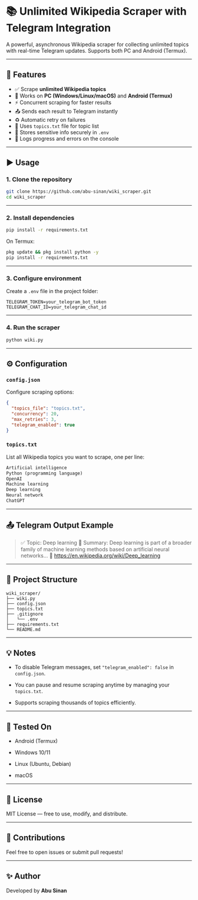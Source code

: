 # 📚 Unlimited Wikipedia Scraper with Telegram Integration

A powerful, asynchronous Wikipedia scraper for collecting unlimited topics with real-time Telegram updates. Supports both PC and Android (Termux).

---

## 🌟 Features

- ✅ Scrape **unlimited Wikipedia topics**
- 📱 Works on **PC (Windows/Linux/macOS)** and **Android (Termux)**
- ⚡ Concurrent scraping for faster results
- 📤 Sends each result to Telegram instantly
- ♻️ Automatic retry on failures
- 📁 Uses `topics.txt` file for topic list
- 🔐 Stores sensitive info securely in `.env`
- 💾 Logs progress and errors on the console

---

## ▶️ Usage

### 1. Clone the repository

```bash
git clone https://github.com/abu-sinan/wiki_scraper.git
cd wiki_scraper
```

---

### 2. Install dependencies

```bash
pip install -r requirements.txt
```

On Termux:

```bash
pkg update && pkg install python -y
pip install -r requirements.txt
```

---

### 3. Configure environment
Create a `.env` file in the project folder:

```.env
TELEGRAM_TOKEN=your_telegram_bot_token
TELEGRAM_CHAT_ID=your_telegram_chat_id
```

---

### 4. Run the scraper

```bash
python wiki.py
```

---

## ⚙️ Configuration
### `config.json`

Configure scraping options:

```json
{
  "topics_file": "topics.txt",
  "concurrency": 20,
  "max_retries": 3,
  "telegram_enabled": true
}
```


### `topics.txt`

List all Wikipedia topics you want to scrape, one per line:

```txt
Artificial intelligence
Python (programming language)
OpenAI
Machine learning
Deep learning
Neural network
ChatGPT
```

---

## 📤 Telegram Output Example


> ✅ Topic: Deep learning
📄 Summary: Deep learning is part of a broader family of machine learning methods based on artificial neural networks...
🔗 https://en.wikipedia.org/wiki/Deep_learning


---

## 📁 Project Structure

```
wiki_scraper/
├── wiki.py
├── config.json
├── topics.txt
├── .gitignore
│   └── .env
├── requirements.txt
└── README.md
```

---

## 💡 Notes

- To disable Telegram messages, set `"telegram_enabled": false` in `config.json`.

- You can pause and resume scraping anytime by managing your `topics.txt`.

- Supports scraping thousands of topics efficiently.

---

## 🧪 Tested On

- Android (Termux)

- Windows 10/11

- Linux (Ubuntu, Debian)

- macOS

---

## 📄 License

MIT License — free to use, modify, and distribute.

---

## 🤝 Contributions

Feel free to open issues or submit pull requests!

---

## ✨ Author

Developed by **Abu Sinan**